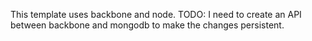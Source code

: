 This template uses backbone and node. TODO: I need to create an API between backbone and mongodb to make the changes persistent. 
